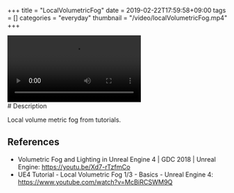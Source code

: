 +++
title = "LocalVolumetricFog"
date = 2019-02-22T17:59:58+09:00
tags = []
categories = "everyday"
thumbnail = "/video/localVolumetricFog.mp4"
+++

<div class="image">
<video autoplay loop id="vid" src="/video/localVolumetricFog.mp4" type="video/mp4" style="max-width: 480px;">
</div>

<div class="description">
# Description

Local volume metric fog from tutorials.

## References
- Volumetric Fog and Lighting in Unreal Engine 4 | GDC 2018 | Unreal Engine: https://youtu.be/Xd7-rTzfmCo
- UE4 Tutorial - Local Volumetric Fog 1/3 - Basics - Unreal Engine 4: https://www.youtube.com/watch?v=McBiRCSWM9Q